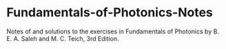 # Fundamentals-of-Photonics-Notes
Notes of and solutions to the exercises in Fundamentals of Photonics by B. E. A. Saleh and M. C. Teich, 3rd Edition.
